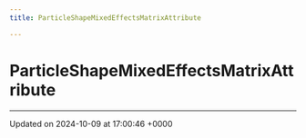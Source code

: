 ```yaml
---
title: ParticleShapeMixedEffectsMatrixAttribute

---
```


# ParticleShapeMixedEffectsMatrixAttribute





-------------------------------

Updated on 2024-10-09 at 17:00:46 +0000